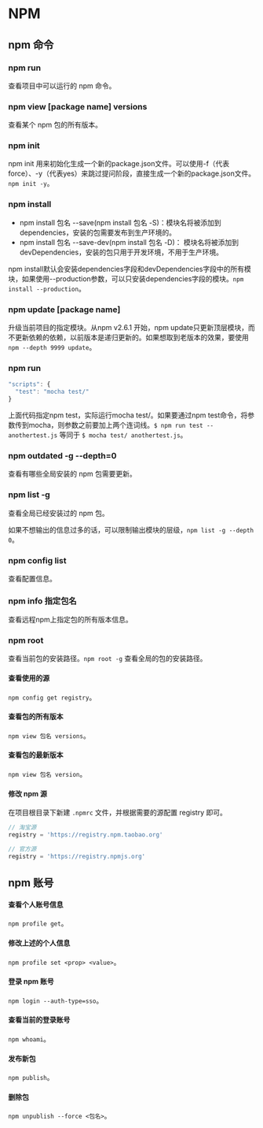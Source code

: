 # NPM

## npm 命令

### npm run

查看项目中可以运行的 npm 命令。

### npm view [package name] versions

查看某个 npm 包的所有版本。

### npm init

npm init 用来初始化生成一个新的package.json文件。可以使用-f（代表force）、-y（代表yes）来跳过提问阶段，直接生成一个新的package.json文件。`npm init -y`。

### npm install

- npm install 包名 --save(npm install 包名 -S)：模块名将被添加到dependencies，安装的包需要发布到生产环境的。
- npm install 包名 --save-dev(npm install 包名 -D)： 模块名将被添加到devDependencies，安装的包只用于开发环境，不用于生产环境。

npm install默认会安装dependencies字段和devDependencies字段中的所有模块，如果使用--production参数，可以只安装dependencies字段的模块。`npm install --production`。

### npm update [package name]

升级当前项目的指定模块。从npm v2.6.1 开始，npm update只更新顶层模块，而不更新依赖的依赖，以前版本是递归更新的。如果想取到老版本的效果，要使用`npm --depth 9999 update`。

### npm run

```js
"scripts": {
  "test": "mocha test/"
}
```

上面代码指定npm test，实际运行mocha test/。如果要通过npm test命令，将参数传到mocha，则参数之前要加上两个连词线。`$ npm run test -- anothertest.js` 等同于 `$ mocha test/ anothertest.js`。

### npm outdated -g --depth=0

查看有哪些全局安装的 npm 包需要更新。

### npm list -g

查看全局已经安装过的 npm 包。

如果不想输出的信息过多的话，可以限制输出模块的层级，`npm list -g --depth 0`。

### npm config list

查看配置信息。

### npm info 指定包名

查看远程npm上指定包的所有版本信息。

### npm root

查看当前包的安装路径。`npm root -g` 查看全局的包的安装路径。

#### 查看使用的源

`npm config get registry`。

#### 查看包的所有版本

`npm view 包名 versions`。

#### 查看包的最新版本

`npm view 包名 version`。

#### 修改 npm 源

在项目根目录下新建 `.npmrc` 文件，并根据需要的源配置 registry 即可。

```js
// 淘宝源
registry = 'https://registry.npm.taobao.org'

// 官方源
registry = 'https://registry.npmjs.org'
```

## npm 账号

#### 查看个人账号信息

`npm profile get`。

#### 修改上述的个人信息

`npm profile set <prop> <value>`。

#### 登录 npm 账号

`npm login --auth-type=sso`。

#### 查看当前的登录账号

`npm whoami`。

#### 发布新包

`npm publish`。

#### 删除包

`npm unpublish --force <包名>`。
